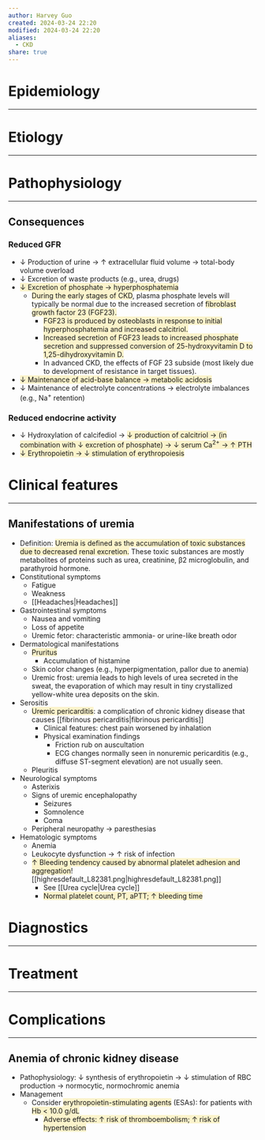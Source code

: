 ```yaml
---
author: Harvey Guo
created: 2024-03-24 22:20
modified: 2024-03-24 22:20
aliases:
  - CKD
share: true
---
```

# Epidemiology
---


# Etiology
---


# Pathophysiology
---
## Consequences
### Reduced GFR
- ↓ Production of urine → ↑ extracellular fluid volume → total-body volume overload
- ↓ Excretion of waste products (e.g., urea, drugs)
- <span style="background:rgba(240, 200, 0, 0.2)">↓ Excretion of phosphate → hyperphosphatemia</span>
	- <span style="background:rgba(240, 200, 0, 0.2)">During the early stages of CKD</span>, plasma phosphate levels will typically be normal due to the increased secretion of <span style="background:rgba(240, 200, 0, 0.2)">fibroblast growth factor 23 (FGF23).</span>  
		- <span style="background:rgba(240, 200, 0, 0.2)">FGF23 is produced by osteoblasts in response to initial hyperphosphatemia and increased calcitriol.</span>
		- <span style="background:rgba(240, 200, 0, 0.2)">Increased secretion of FGF23 leads to increased phosphate secretion and suppressed conversion of 25-hydroxyvitamin D to 1,25-dihydroxyvitamin D.</span>
		- In advanced CKD, the effects of FGF 23 subside (most likely due to development of resistance in target tissues).
- <span style="background:rgba(240, 200, 0, 0.2)">↓ Maintenance of acid-base balance  → metabolic acidosis</span>
- ↓ Maintenance of electrolyte concentrations → electrolyte imbalances (e.g., Na<sup>+</sup> retention)
### Reduced endocrine activity
- ↓ Hydroxylation of calcifediol → <span style="background:rgba(240, 200, 0, 0.2)">↓ production of calcitriol → (in combination with ↓ excretion of phosphate) → ↓ serum Ca<sup>2+</sup> → ↑ PTH</span>
- <span style="background:rgba(240, 200, 0, 0.2)">↓ Erythropoietin → ↓ stimulation of erythropoiesis</span>

# Clinical features
---
## Manifestations of uremia
- Definition: <span style="background:rgba(240, 200, 0, 0.2)">Uremia is defined as the accumulation of toxic substances due to decreased renal excretion.</span> These toxic substances are mostly metabolites of proteins such as urea, creatinine, β2 microglobulin, and parathyroid hormone.
- Constitutional symptoms
	- Fatigue
	- Weakness
	- [[Headaches|Headaches]]
- Gastrointestinal symptoms
	- Nausea and vomiting
	- Loss of appetite
	- Uremic fetor: characteristic ammonia- or urine-like breath odor
- Dermatological manifestations
	- <span style="background:rgba(240, 200, 0, 0.2)">Pruritus</span> 
		- Accumulation of histamine
	- Skin color changes (e.g., hyperpigmentation, pallor due to anemia)
	- Uremic frost: uremia leads to high levels of urea secreted in the sweat, the evaporation of which may result in tiny crystallized yellow-white urea deposits on the skin. 
- Serositis
	- <span style="background:rgba(240, 200, 0, 0.2)">Uremic pericarditis</span>: a complication of chronic kidney disease that causes [[fibrinous pericarditis|fibrinous pericarditis]]  
		- Clinical features: chest pain worsened by inhalation
		- Physical examination findings
			- Friction rub on auscultation
			- ECG changes normally seen in nonuremic pericarditis (e.g., diffuse ST-segment elevation) are not usually seen. 
	- Pleuritis
- Neurological symptoms
	- Asterixis
	- Signs of uremic encephalopathy
		- Seizures
		- Somnolence
		- Coma
	- Peripheral neuropathy → paresthesias
- Hematologic symptoms
	- Anemia
	- Leukocyte dysfunction → ↑ risk of infection
	- <span style="background:rgba(240, 200, 0, 0.2)">↑ Bleeding tendency caused by abnormal platelet adhesion and aggregation</span>![[highresdefault_L82381.png|highresdefault_L82381.png]]
		- See [[Urea cycle|Urea cycle]]
		- <span style="background:rgba(240, 200, 0, 0.2)">Normal platelet count, PT, aPTT; ↑ bleeding time</span>

# Diagnostics
---


# Treatment
---

# Complications
---
## Anemia of chronic kidney disease
- Pathophysiology: ↓ synthesis of erythropoietin → ↓ stimulation of RBC production → normocytic, normochromic anemia 
- Management
	- Consider <span style="background:rgba(240, 200, 0, 0.2)">erythropoietin-stimulating agents</span> (ESAs): for patients with <span style="background:rgba(240, 200, 0, 0.2)">Hb &lt; 10.0 g/dL</span>
		- <span style="background:rgba(240, 200, 0, 0.2)">Adverse effects: ↑ risk of thromboembolism; ↑ risk of hypertension</span>